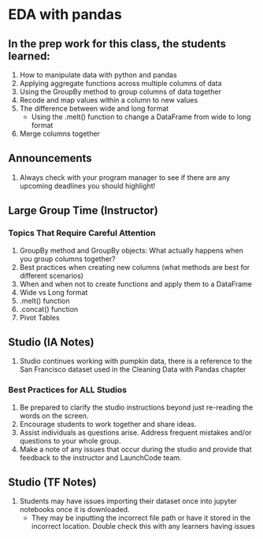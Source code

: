 # EDA with pandas

## In the prep work for this class, the students learned:

1. How to manipulate data with python and pandas
1. Applying aggregate functions across multiple columns of data
1. Using the GroupBy method to group columns of data together
1. Recode and map values within a column to new values
1. The difference between wide and long format
    - Using the .melt() function to change a DataFrame from wide to long format
1. Merge columns together

## Announcements
1. Always check with your program manager to see if there are any upcoming deadlines you should highlight!

## Large Group Time (Instructor)

### Topics That Require Careful Attention
1. GroupBy method and GroupBy objects: What actually happens when you group columns together?
1. Best practices when creating new columns (what methods are best for different scenarios)
1. When and when not to create functions and apply them to a DataFrame
1. Wide vs Long format
1. .melt() function
1. .concat() function
1. Pivot Tables

## Studio (IA Notes)
1. Studio continues working with pumpkin data, there is a reference to the San Francisco dataset used in the Cleaning Data with Pandas chapter

### Best Practices for ALL Studios
1. Be prepared to clarify the studio instructions beyond just re-reading the words on the screen.
1. Encourage students to work together and share ideas.
1. Assist individuals as questions arise. Address frequent mistakes and/or questions to your whole group.
1. Make a note of any issues that occur during the studio and provide that feedback to the instructor and LaunchCode team.

## Studio (TF Notes)

1. Students may have issues importing their dataset once into jupyter notebooks once it is downloaded.
    - They may be inputting the incorrect file path or have it stored in the incorrect location. Double check this with any learners having issues